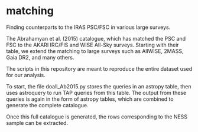 # matching
Finding counterparts to the IRAS PSC/FSC in various large surveys.

The Abrahamyan et al. (2015) catalogue, which has matched the PSC and FSC to the AKARI IRC/FIS and WISE All-Sky surveys. Starting with their table, we extend the matching to large surveys such as AllWISE, 2MASS, Gaia DR2, and many others.

The scripts in this repository are meant to reproduce the entire dataset used for our analysis.

To start, the file doall_Ab2015.py stores the queries in an astropy table, then uses astroquery to run TAP queries from this table. The output from these queries is again in the form of astropy tables, which are combined to generate the complete catalogue.

Once this full catalogue is generated, the rows corresponding to the NESS sample can be extracted.
